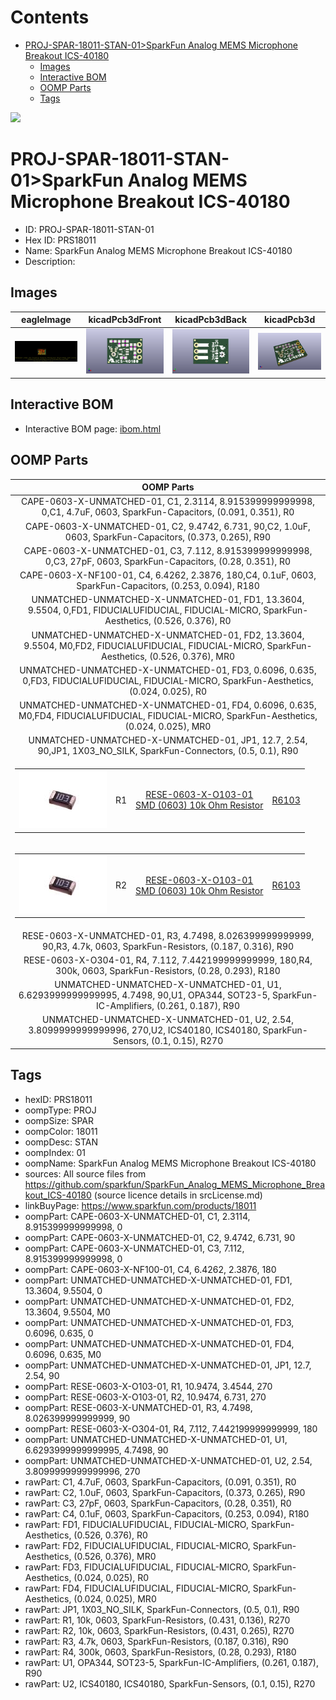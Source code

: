 



Contents
========

* [PROJ-SPAR-18011-STAN-01>SparkFun Analog MEMS Microphone Breakout ICS-40180](#proj-spar-18011-stan-01sparkfun-analog-mems-microphone-breakout-ics-40180)
	* [Images](#images)
	* [Interactive BOM](#interactive-bom)
	* [OOMP Parts](#oomp-parts)
	* [Tags](#tags)
  
![][im]
# PROJ-SPAR-18011-STAN-01>SparkFun Analog MEMS Microphone Breakout ICS-40180

- ID: PROJ-SPAR-18011-STAN-01
- Hex ID: PRS18011
- Name: SparkFun Analog MEMS Microphone Breakout ICS-40180
- Description: 

## Images
  
  

|eagleImage|kicadPcb3dFront|kicadPcb3dBack|kicadPcb3d|
| :---: | :---: | :---: | :---: |
|[![eagleImage](eagleImage_140.png)](eagleImage_600.png)|[![kicadPcb3dFront](kicadPcb3dFront_140.png)](kicadPcb3dFront_600.png)|[![kicadPcb3dBack](kicadPcb3dBack_140.png)](kicadPcb3dBack_600.png)|[![kicadPcb3d](kicadPcb3d_140.png)](kicadPcb3d_600.png)|

## Interactive BOM

- Interactive BOM page: [ibom.html](kicad/bom/ibom.html)

## OOMP Parts
  

|OOMP Parts|
| :---: |
|CAPE-0603-X-UNMATCHED-01, C1, 2.3114, 8.915399999999998, 0,C1, 4.7uF, 0603, SparkFun-Capacitors, (0.091, 0.351), R0|
|CAPE-0603-X-UNMATCHED-01, C2, 9.4742, 6.731, 90,C2, 1.0uF, 0603, SparkFun-Capacitors, (0.373, 0.265), R90|
|CAPE-0603-X-UNMATCHED-01, C3, 7.112, 8.915399999999998, 0,C3, 27pF, 0603, SparkFun-Capacitors, (0.28, 0.351), R0|
|CAPE-0603-X-NF100-01, C4, 6.4262, 2.3876, 180,C4, 0.1uF, 0603, SparkFun-Capacitors, (0.253, 0.094), R180|
|UNMATCHED-UNMATCHED-X-UNMATCHED-01, FD1, 13.3604, 9.5504, 0,FD1, FIDUCIALUFIDUCIAL, FIDUCIAL-MICRO, SparkFun-Aesthetics, (0.526, 0.376), R0|
|UNMATCHED-UNMATCHED-X-UNMATCHED-01, FD2, 13.3604, 9.5504, M0,FD2, FIDUCIALUFIDUCIAL, FIDUCIAL-MICRO, SparkFun-Aesthetics, (0.526, 0.376), MR0|
|UNMATCHED-UNMATCHED-X-UNMATCHED-01, FD3, 0.6096, 0.635, 0,FD3, FIDUCIALUFIDUCIAL, FIDUCIAL-MICRO, SparkFun-Aesthetics, (0.024, 0.025), R0|
|UNMATCHED-UNMATCHED-X-UNMATCHED-01, FD4, 0.6096, 0.635, M0,FD4, FIDUCIALUFIDUCIAL, FIDUCIAL-MICRO, SparkFun-Aesthetics, (0.024, 0.025), MR0|
|UNMATCHED-UNMATCHED-X-UNMATCHED-01, JP1, 12.7, 2.54, 90,JP1, 1X03_NO_SILK, SparkFun-Connectors, (0.5, 0.1), R90|
|<table><tr><td>![RESE-0603-X-O103-01](https://raw.githubusercontent.com/oomlout/oomlout_OOMP_parts/main/RESE-0603-X-O103-01/image_140.jpg)</td><td> R1</td><td>[RESE-0603-X-O103-01<br>SMD (0603) 10k Ohm Resistor](https://github.com/oomlout/oomlout_OOMP_parts/tree/main/RESE-0603-X-O103-01/)</td><td>[R6103](https://github.com/oomlout/oomlout_OOMP_parts/tree/main/RESE-0603-X-O103-01/)</td></tr></table>|
|<table><tr><td>![RESE-0603-X-O103-01](https://raw.githubusercontent.com/oomlout/oomlout_OOMP_parts/main/RESE-0603-X-O103-01/image_140.jpg)</td><td> R2</td><td>[RESE-0603-X-O103-01<br>SMD (0603) 10k Ohm Resistor](https://github.com/oomlout/oomlout_OOMP_parts/tree/main/RESE-0603-X-O103-01/)</td><td>[R6103](https://github.com/oomlout/oomlout_OOMP_parts/tree/main/RESE-0603-X-O103-01/)</td></tr></table>|
|RESE-0603-X-UNMATCHED-01, R3, 4.7498, 8.026399999999999, 90,R3, 4.7k, 0603, SparkFun-Resistors, (0.187, 0.316), R90|
|RESE-0603-X-O304-01, R4, 7.112, 7.442199999999999, 180,R4, 300k, 0603, SparkFun-Resistors, (0.28, 0.293), R180|
|UNMATCHED-UNMATCHED-X-UNMATCHED-01, U1, 6.6293999999999995, 4.7498, 90,U1, OPA344, SOT23-5, SparkFun-IC-Amplifiers, (0.261, 0.187), R90|
|UNMATCHED-UNMATCHED-X-UNMATCHED-01, U2, 2.54, 3.8099999999999996, 270,U2, ICS40180, ICS40180, SparkFun-Sensors, (0.1, 0.15), R270|

## Tags

- hexID: PRS18011
- oompType: PROJ
- oompSize: SPAR
- oompColor: 18011
- oompDesc: STAN
- oompIndex: 01
- oompName: SparkFun Analog MEMS Microphone Breakout ICS-40180
- sources: All source files from https://github.com/sparkfun/SparkFun_Analog_MEMS_Microphone_Breakout_ICS-40180 (source licence details in srcLicense.md)
- linkBuyPage: https://www.sparkfun.com/products/18011
- oompPart: CAPE-0603-X-UNMATCHED-01, C1, 2.3114, 8.915399999999998, 0
- oompPart: CAPE-0603-X-UNMATCHED-01, C2, 9.4742, 6.731, 90
- oompPart: CAPE-0603-X-UNMATCHED-01, C3, 7.112, 8.915399999999998, 0
- oompPart: CAPE-0603-X-NF100-01, C4, 6.4262, 2.3876, 180
- oompPart: UNMATCHED-UNMATCHED-X-UNMATCHED-01, FD1, 13.3604, 9.5504, 0
- oompPart: UNMATCHED-UNMATCHED-X-UNMATCHED-01, FD2, 13.3604, 9.5504, M0
- oompPart: UNMATCHED-UNMATCHED-X-UNMATCHED-01, FD3, 0.6096, 0.635, 0
- oompPart: UNMATCHED-UNMATCHED-X-UNMATCHED-01, FD4, 0.6096, 0.635, M0
- oompPart: UNMATCHED-UNMATCHED-X-UNMATCHED-01, JP1, 12.7, 2.54, 90
- oompPart: RESE-0603-X-O103-01, R1, 10.9474, 3.4544, 270
- oompPart: RESE-0603-X-O103-01, R2, 10.9474, 6.731, 270
- oompPart: RESE-0603-X-UNMATCHED-01, R3, 4.7498, 8.026399999999999, 90
- oompPart: RESE-0603-X-O304-01, R4, 7.112, 7.442199999999999, 180
- oompPart: UNMATCHED-UNMATCHED-X-UNMATCHED-01, U1, 6.6293999999999995, 4.7498, 90
- oompPart: UNMATCHED-UNMATCHED-X-UNMATCHED-01, U2, 2.54, 3.8099999999999996, 270
- rawPart: C1, 4.7uF, 0603, SparkFun-Capacitors, (0.091, 0.351), R0
- rawPart: C2, 1.0uF, 0603, SparkFun-Capacitors, (0.373, 0.265), R90
- rawPart: C3, 27pF, 0603, SparkFun-Capacitors, (0.28, 0.351), R0
- rawPart: C4, 0.1uF, 0603, SparkFun-Capacitors, (0.253, 0.094), R180
- rawPart: FD1, FIDUCIALUFIDUCIAL, FIDUCIAL-MICRO, SparkFun-Aesthetics, (0.526, 0.376), R0
- rawPart: FD2, FIDUCIALUFIDUCIAL, FIDUCIAL-MICRO, SparkFun-Aesthetics, (0.526, 0.376), MR0
- rawPart: FD3, FIDUCIALUFIDUCIAL, FIDUCIAL-MICRO, SparkFun-Aesthetics, (0.024, 0.025), R0
- rawPart: FD4, FIDUCIALUFIDUCIAL, FIDUCIAL-MICRO, SparkFun-Aesthetics, (0.024, 0.025), MR0
- rawPart: JP1, 1X03_NO_SILK, SparkFun-Connectors, (0.5, 0.1), R90
- rawPart: R1, 10k, 0603, SparkFun-Resistors, (0.431, 0.136), R270
- rawPart: R2, 10k, 0603, SparkFun-Resistors, (0.431, 0.265), R270
- rawPart: R3, 4.7k, 0603, SparkFun-Resistors, (0.187, 0.316), R90
- rawPart: R4, 300k, 0603, SparkFun-Resistors, (0.28, 0.293), R180
- rawPart: U1, OPA344, SOT23-5, SparkFun-IC-Amplifiers, (0.261, 0.187), R90
- rawPart: U2, ICS40180, ICS40180, SparkFun-Sensors, (0.1, 0.15), R270



[im]: kicadPcb3d_450.png
